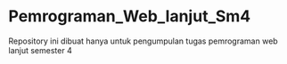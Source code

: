 # Pemrograman_Web_lanjut_Sm4
Repository ini dibuat hanya untuk pengumpulan tugas pemrograman web lanjut semester 4

